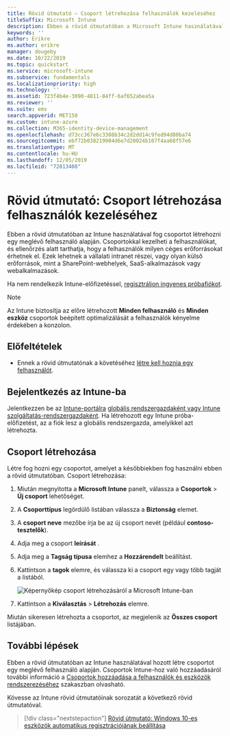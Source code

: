 ```yaml
---
title: Rövid útmutató – Csoport létrehozása felhasználók kezeléséhez
titleSuffix: Microsoft Intune
description: Ebben a rövid útmutatóban a Microsoft Intune használatával fog csoportot létrehozni meglévő felhasználók alapján.
keywords: ''
author: Erikre
ms.author: erikre
manager: dougeby
ms.date: 10/22/2019
ms.topic: quickstart
ms.service: microsoft-intune
ms.subservice: fundamentals
ms.localizationpriority: high
ms.technology: ''
ms.assetid: 723f4b4e-3090-4811-84ff-6af652abea5a
ms.reviewer: ''
ms.suite: ems
search.appverid: MET150
ms.custom: intune-azure
ms.collection: M365-identity-device-management
ms.openlocfilehash: d73cc367e6c3308b34c2d2dd14c9fed94d80ba74
ms.sourcegitcommit: ebf72b038219904d6e7d20024b107f4aa68f57e6
ms.translationtype: MT
ms.contentlocale: hu-HU
ms.lasthandoff: 12/05/2019
ms.locfileid: "72813408"
---
```

# <a name="quickstart-create-a-group-to-manage-users"></a>Rövid útmutató: Csoport létrehozása felhasználók kezeléséhez

Ebben a rövid útmutatóban az Intune használatával fog csoportot létrehozni egy meglévő felhasználó alapján. Csoportokkal kezelheti a felhasználókat, és ellenőrzés alatt tarthatja, hogy a felhasználók milyen céges erőforrásokat érhetnek el. Ezek lehetnek a vállalati intranet részei, vagy olyan külső erőforrások, mint a SharePoint-webhelyek, SaaS-alkalmazások vagy webalkalmazások.

Ha nem rendelkezik Intune-előfizetéssel, [regisztráljon ingyenes próbafiókot](free-trial-sign-up.md).

>[!NOTE]
>Az Intune biztosítja az előre létrehozott **Minden felhasználó** és **Minden eszköz** csoportok beépített optimalizálását a felhasználók kényelme érdekében a konzolon.

## <a name="prerequisites"></a>Előfeltételek

- Ennek a rövid útmutatónak a követéséhez [létre kell hoznia egy felhasználót](quickstart-create-user.md).

## <a name="sign-in-to-intune"></a>Bejelentkezés az Intune-ba

Jelentkezzen be az [Intune-portálra](https://aka.ms/intuneportal) [globális rendszergazdaként vagy Intune szolgáltatás-rendszergazdaként](users-add.md#types-of-administrators). Ha létrehozott egy Intune próba-előfizetést, az a fiók lesz a globális rendszergazda, amelyikkel azt létrehozta.

## <a name="create-a-group"></a>Csoport létrehozása

Létre fog hozni egy csoportot, amelyet a későbbiekben fog használni ebben a rövid útmutatóban. Csoport létrehozása:

1. Miután megnyitotta a **Microsoft Intune** panelt, válassza a **Csoportok** > **Új csoport** lehetőséget.
2. A **Csoporttípus** legördülő listában válassza a **Biztonság** elemet.
3. A **csoport neve** mezőbe írja be az új csoport nevét (például **contoso-tesztelők**).
4. Adja meg a csoport **leírását** .
5. Adja meg a **Tagság típusa** elemhez a **Hozzárendelt** beállítást. 
6. Kattintson a **tagok** elemre, és válassza ki a csoport egy vagy több tagját a listából.

    ![Képernyőkép csoport létrehozásáról a Microsoft Intune-ban](./media/quickstart-create-group/quickstart-use-groups-01.png)

7. Kattintson a **Kiválasztás** > **Létrehozás** elemre.

Miután sikeresen létrehozta a csoportot, az megjelenik az **Összes csoport** listájában. 

## <a name="next-steps"></a>További lépések

Ebben a rövid útmutatóban az Intune használatával hozott létre csoportot egy meglévő felhasználó alapján. Csoportok Intune-hoz való hozzáadásáról további információ a [Csoportok hozzáadása a felhasználók és eszközök rendszerezéséhez](../groups-add.md) szakaszban olvasható.

Kövesse az Intune rövid útmutatóinak sorozatát a következő rövid útmutatóval.

> [!div class="nextstepaction"]
> [Rövid útmutató: Windows 10-es eszközök automatikus regisztrációjának beállítása](../enrollment/quickstart-setup-auto-enrollment.md)
